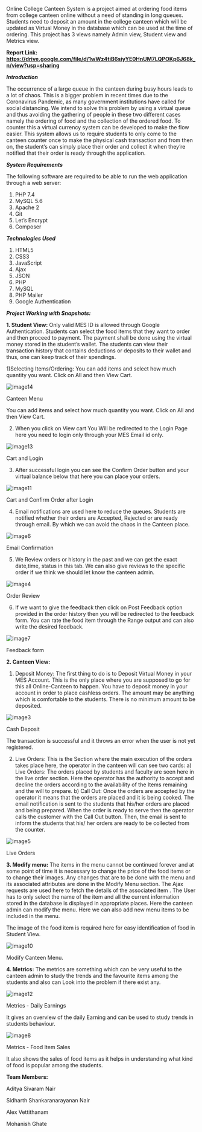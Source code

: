 Online College Canteen System is a project aimed at ordering food items from college canteen online without a need of standing in long queues.
Students need to deposit an amount in the college canteen which will be updated as Virtual Money in the database which can be used at the time of ordering.
This project has 3 views namely Admin view, Student view and Metrics view.


**Report Link: https://drive.google.com/file/d/1wWz4tiB6siyYE0HnUM7LQPOKp6J68k_n/view?usp=sharing**



***Introduction***

The occurrence of a large queue in the canteen during busy hours leads to a lot of chaos. This is a  bigger problem in recent times due to the Coronavirus Pandemic, as many government institutions have called for social distancing. We intend to solve this problem by using a virtual  queue and thus avoiding the gathering of people in these two different cases namely the ordering  of food and the collection of the ordered food. To counter this a virtual currency system can be  developed to make the flow easier. This system allows us to require students to only come to the  canteen counter once to make the physical cash transaction and from then on, the student’s can  simply place their order and collect it when they’re notified that their order is ready through the application.



***System Requirements***

The following software are required to be able to run the web application through a web server:
1. PHP 7.4
2. MySQL 5.6
3. Apache 2
4. Git
5. Let’s Encrypt
6. Composer



***Technologies Used***

1. HTML5
2. CSS3
3. JavaScript
4. Ajax
5. JSON
6. PHP
7. MySQL
8. PHP Mailer
9. Google Authentication



***Project Working with Snapshots:***

**1. Student View:**
Only valid MES ID is allowed through Google Authentication. Students can select the food  items that they want to order and then proceed to payment. The payment shall be done using the  virtual money stored in the student’s wallet. The students can view their transaction history that  contains deductions or deposits to their wallet and thus, one can keep track of their spendings.

1)Selecting Items/Ordering:
You can add items and select how much quantity you want. Click on All and then View Cart.

![image14](https://user-images.githubusercontent.com/54242817/127758023-26490ad0-f5b2-4830-92d8-696d7f8a33ad.png)

Canteen Menu

You can add items and select how much quantity you want. Click on All and then View Cart.

2) When you click on View cart You Will be redirected to the Login Page here you need to login only through your MES Email id only.

![image13](https://user-images.githubusercontent.com/54242817/127758021-06401f7d-e151-4bf4-8ceb-d6ee04acfe1f.png)

Cart and Login

3) After successful login you can see the Confirm Order button and your virtual balance below that here you can place your orders.

![image11](https://user-images.githubusercontent.com/54242817/127758018-a5b3b530-2b65-4a9b-b737-107a9fee7118.png)

Cart and Confirm Order after Login

4) Email notifications are used here to reduce the queues. Students are notified whether their orders are Accepted, Rejected or are ready through email. By which we can avoid the chaos in  the Canteen place.

![image6](https://user-images.githubusercontent.com/54242817/127758012-c9bf8864-db29-4f03-bcfd-fc1aef0f54d4.png)

Email Confirmation

5) We Review orders or history in the past and we can get the exact date,time, status in this tab. We can also give reviews to the specific order if we think we should let know the canteen admin.

![image4](https://user-images.githubusercontent.com/54242817/127758010-ea4972c5-e7af-4c1f-89f2-dc223a378d05.png)

Order Review

6) If we want to give the feedback then click on Post Feedback option provided in the order history then you will be redirected to the feedback form.
You can rate the food item through the Range output and can also write the desired feedback.

![image7](https://user-images.githubusercontent.com/54242817/127758014-5f47d9c4-b1c4-4f0c-aaec-01b63fb0b335.png)

Feedback form


**2. Canteen View:**
1) Deposit Money:
The first thing to do is to Deposit Virtual Money in your MES Account. This is the only place  where you are supposed to go for this all Online-Canteen to happen. You have to deposit money  in your account in order to place cashless orders. The amount may be anything which is  comfortable to the students. There is no minimum amount to be deposited.

![image3](https://user-images.githubusercontent.com/54242817/127758009-c5dc1fa0-4933-4906-810f-cb07f6a4586b.png)

Cash Deposit

The transaction is successful and it throws an error when the user is not yet registered.

2) Live Orders:
This is the Section where the main execution of the orders takes place here, the operator in the  canteen will can see two cards:
a) Live Orders:
The orders placed by students and faculty are seen here in the live order section. Here the  operator has the authority to accept and decline the orders according to the availability of  the Items remaining and the will to prepare.
b) Call Out:
Once the orders are accepted by the operator it means that the orders are placed and it is  being cooked. The email notification is sent to the students that his/her orders are placed  and being prepared. When the order is ready to serve then the operator calls the customer  with the Call Out button. Then, the email is sent to inform the students that his/ her orders  are ready to be collected from the counter.

![image5](https://user-images.githubusercontent.com/54242817/127758011-3cbfe5c2-18cc-4b60-9c97-1357811a38bf.png)

Live Orders


**3. Modify menu:**
The items in the menu cannot be continued forever and at some point of time it is necessary to change the price of the food items or to change their images. Any changes that are to be done  with the menu and its associated attributes are done in the Modify Menu section. The Ajax requests are used here to fetch the details of the associated item . 
The User has to only select the name of the item and all the current information stored in the database is displayed in appropriate places. Here the canteen admin can modify the menu. Here we can also add new menu items to be included in the menu.

The image of the food item is required here for easy identification of food in Student View.

![image10](https://user-images.githubusercontent.com/54242817/127758017-ea9a7e24-babd-4212-aecb-dfb30d705156.png)

Modify Canteen Menu.


**4. Metrics:**
The metrics are something which can be very useful to the canteen admin to study the trends and  the favourite items among the students and also can Look into the problem if there exist any.

![image12](https://user-images.githubusercontent.com/54242817/127758019-a3026c59-930e-4a80-83e8-aed851f51543.png)

Metrics - Daily Earnings

It gives an overview of the daily Earning and can be used to study trends in students behaviour.

![image8](https://user-images.githubusercontent.com/54242817/127758015-27bec614-d7a8-439f-bbe6-4138a328fe1c.png)

Metrics - Food Item Sales 

It also shows the sales of food items as it helps in understanding what kind of food is popular  among the students.



**Team Members:**

Aditya Sivaram Nair

Sidharth Shankaranarayanan Nair

Alex Vettithanam

Mohanish Ghate
